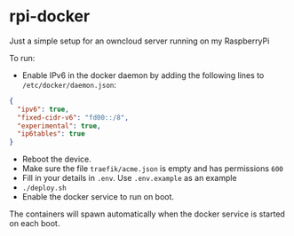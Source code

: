# rpi-docker
Just a simple setup for an owncloud server running on my RaspberryPi

To run:
- Enable IPv6 in the docker daemon by adding the following lines to `/etc/docker/daemon.json`:
```json
{
  "ipv6": true,
  "fixed-cidr-v6": "fd00::/8",
  "experimental": true,
  "ip6tables": true
}
```
- Reboot the device.
- Make sure the file `traefik/acme.json` is empty and has permissions `600`
- Fill in your details in `.env`. Use `.env.example` as an example
- `./deploy.sh`
- Enable the docker service to run on boot.

The containers will spawn automatically when the docker service is started on each boot.
